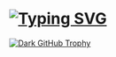 # [![Typing SVG](https://readme-typing-svg.demolab.com?font=palatino&pause=1000&color=3C28FF&background=66FF0000&width=435&lines=Whatever+is+popular+is+wrong)](https://git.io/typing-svg)


[![Dark GitHub Trophy](https://github-profile-trophy.vercel.app/?username=Gh0st0fg0nz0&theme=gruvbox#gh-dark-mode-only)](https://github.com/Gh0st0fg0nz0#gh-dark-mode-only)
